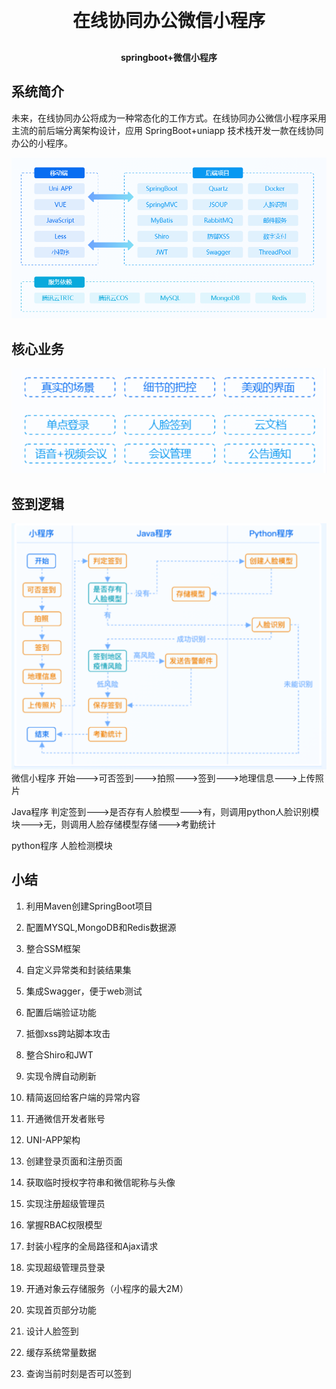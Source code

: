 <h1 align="center" style="margin: 30px 0 30px; font-weight: bold;">在线协同办公微信小程序</h1>
<h4 align="center">springboot+微信小程序</h4>

## 系统简介

未来，在线协同办公将成为一种常态化的工作方式。在线协同办公微信小程序采用主流的前后端分离架构设计，应用 SpringBoot+uniapp 技术栈开发一款在线协同办公的小程序。

![img.png](img.png)

## 核心业务
![531.png](531.png)
## 签到逻辑
![ing.png](ing2.png)
微信小程序  开始--->可否签到--->拍照--->签到--->地理信息--->上传照片

Java程序 判定签到--->是否存有人脸模型--->有，则调用python人脸识别模块--->无，则调用人脸存储模型存储--->考勤统计

python程序  人脸检测模块  

## 小结
1. 利用Maven创建SpringBoot项目
2. 配置MYSQL,MongoDB和Redis数据源
3. 整合SSM框架
4. 自定义异常类和封装结果集
5. 集成Swagger，便于web测试
6. 配置后端验证功能
7. 抵御xss跨站脚本攻击
8. 整合Shiro和JWT
9. 实现令牌自动刷新
10. 精简返回给客户端的异常内容

11. 开通微信开发者账号
12. UNI-APP架构
13. 创建登录页面和注册页面
14. 获取临时授权字符串和微信昵称与头像

15. 实现注册超级管理员
16. 掌握RBAC权限模型
17. 封装小程序的全局路径和Ajax请求
18. 实现超级管理员登录


19. 开通对象云存储服务（小程序的最大2M）
20. 实现首页部分功能
21. 设计人脸签到
22. 缓存系统常量数据
23. 查询当前时刻是否可以签到